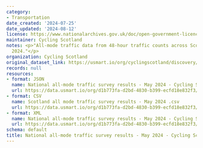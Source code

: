 ```yaml
---
category:
- Transportation
date_created: '2024-07-25'
date_updated: '2024-08-12'
license: https://www.nationalarchives.gov.uk/doc/open-government-licence/version/3/
maintainer: Cycling Scotland
notes: <p>"All-mode traffic data from 48-hour traffic counts across Scotland in May
  2024."</p>
organization: Cycling Scotland
original_dataset_link: https://usmart.io/org/cyclingscotland/discovery/discovery-view-detail/625e8cb1-54e8-4bf0-b3c4-7c7b6dc5d091
records: null
resources:
- format: JSON
  name: National all-mode traffic survey results - May 2024 - Cycling Scotland.json
  url: https://data.usmart.io/org/d1b773fa-d2bd-4830-b399-ecfd18e832f3/resource?resourceGUID=347422cd-64cc-457d-86da-538ff9fb2122
- format: CSV
  name: Scotland all mode traffic survey results - May 2024 .csv
  url: https://data.usmart.io/org/d1b773fa-d2bd-4830-b399-ecfd18e832f3/resource?resourceGUID=83fa3e37-d826-437c-923d-f89129d4f661
- format: XML
  name: National all-mode traffic survey results - May 2024 - Cycling Scotland.xml
  url: https://data.usmart.io/org/d1b773fa-d2bd-4830-b399-ecfd18e832f3/resource?resourceGUID=6959d6aa-ce46-4ba6-89e9-1a508175fe43
schema: default
title: National all-mode traffic survey results - May 2024 - Cycling Scotland
---
```

